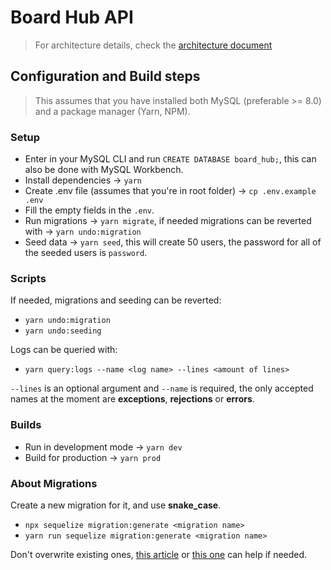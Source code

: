 # Board Hub API

> For architecture details, check the [architecture document](./ARCHITECTURE.md)

## Configuration and Build steps

> This assumes that you have installed both MySQL (preferable >= 8.0) and a package manager (Yarn, NPM).

### Setup

- Enter in your MySQL CLI and run `CREATE DATABASE board_hub;`, this can also be done with MySQL Workbench.
- Install dependencies → `yarn`
- Create .env file (assumes that you're in root folder) → `cp .env.example .env`
- Fill the empty fields in the `.env`.
- Run migrations → `yarn migrate`, if needed migrations can be reverted with → `yarn undo:migration`
- Seed data → `yarn seed`, this will create 50 users, the password for all of the seeded users is `password`.

### Scripts

If needed, migrations and seeding can be reverted:

- `yarn undo:migration`
- `yarn undo:seeding`

Logs can be queried with:

- `yarn query:logs --name <log name> --lines <amount of lines>`

`--lines` is an optional argument and `--name` is required, the only accepted names
at the moment are **exceptions**, **rejections** or **errors**.

### Builds

- Run in development mode → `yarn dev`
- Build for production → `yarn prod`

### About Migrations

Create a new migration for it, and use **snake_case**.

- `npx sequelize migration:generate <migration name>`
- `yarn run sequelize migration:generate <migration name>`

Don't overwrite existing ones, [this article](https://dev.to/anayooleru/modifying-an-existing-sequelize-migration-1mnn)  or [this one](https://sequelize.org/master/manual/migrations.html) can help if needed.